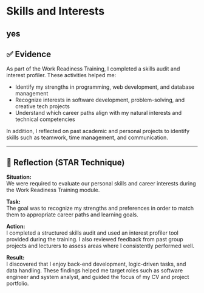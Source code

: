 # Skills and Interests
yes
---

## ✅ Evidence

As part of the Work Readiness Training, I completed a skills audit and interest profiler. These activities helped me:

- Identify my strengths in programming, web development, and database management
- Recognize interests in software development, problem-solving, and creative tech projects
- Understand which career paths align with my natural interests and technical competencies

In addition, I reflected on past academic and personal projects to identify skills such as teamwork, time management, and communication.

---

## 🌟 Reflection (STAR Technique)

**Situation:**  
We were required to evaluate our personal skills and career interests during the Work Readiness Training module.

**Task:**  
The goal was to recognize my strengths and preferences in order to match them to appropriate career paths and learning goals.

**Action:**  
I completed a structured skills audit and used an interest profiler tool provided during the training. I also reviewed feedback from past group projects and lecturers to assess areas where I consistently performed well.

**Result:**  
I discovered that I enjoy back-end development, logic-driven tasks, and data handling. These findings helped me target roles such as software engineer and system analyst, and guided the focus of my CV and project portfolio.
